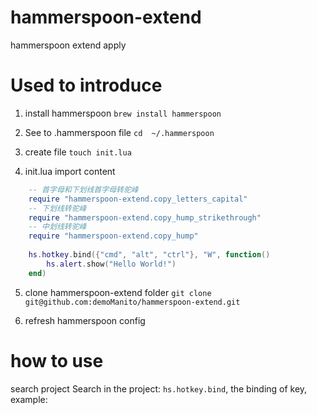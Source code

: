 # hammerspoon-extend
hammerspoon extend apply

# Used to introduce
1. install hammerspoon
`brew install hammerspoon`

2. See to .hammerspoon file
`cd  ~/.hammerspoon`

3. create file
`touch init.lua`

4. init.lua import content
```lua
    -- 首字母和下划线首字母转驼峰
    require "hammerspoon-extend.copy_letters_capital"
    -- 下划线转驼峰
    require "hammerspoon-extend.copy_hump_strikethrough"
    -- 中划线转驼峰
    require "hammerspoon-extend.copy_hump"
   
    hs.hotkey.bind({"cmd", "alt", "ctrl"}, "W", function()
        hs.alert.show("Hello World!")
    end)
```

5. clone hammerspoon-extend folder
`git clone git@github.com:demoManito/hammerspoon-extend.git`

6. refresh hammerspoon config


# how to use
search project Search in the project: `hs.hotkey.bind`, the binding of key, 
example:
